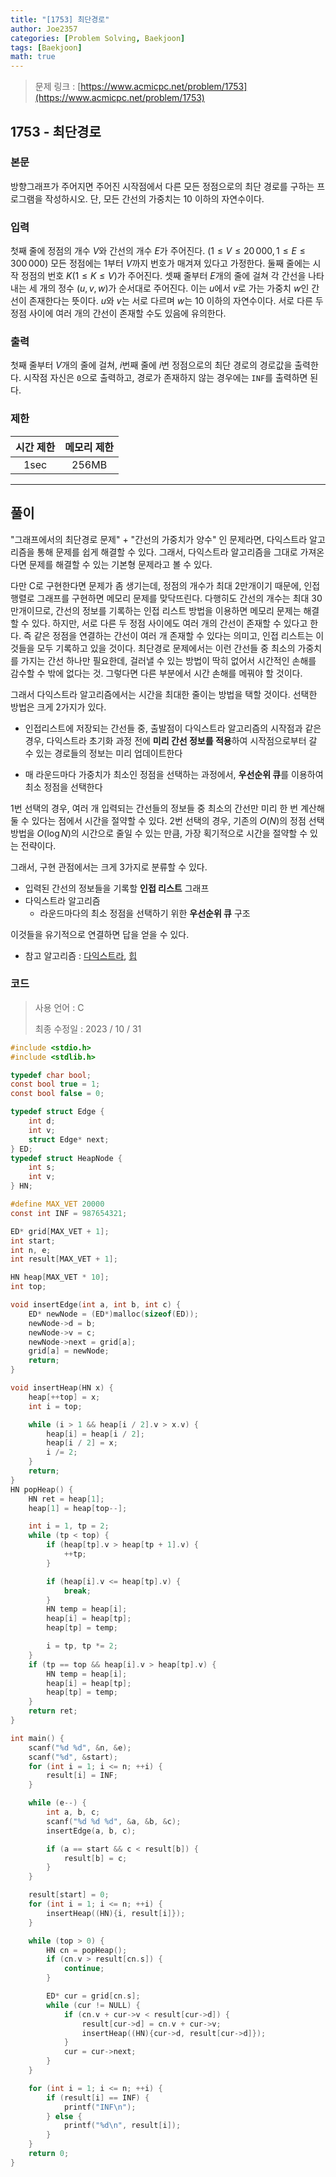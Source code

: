 ```yaml
---
title: "[1753] 최단경로"
author: Joe2357
categories: [Problem Solving, Baekjoon]
tags: [Baekjoon]
math: true
---
```


> 문제 링크 : [https://www.acmicpc.net/problem/1753](https://www.acmicpc.net/problem/1753)



## 1753 - 최단경로

### 본문

방향그래프가 주어지면 주어진 시작점에서 다른 모든 정점으로의 최단 경로를 구하는 프로그램을 작성하시오. 단, 모든 간선의 가중치는 $10$ 이하의 자연수이다.



### 입력

첫째 줄에 정점의 개수 $V$와 간선의 개수 $E$가 주어진다. ($1 \leq V \leq 20\,000, 1 \leq E \leq 300\,000$) 모든 정점에는 $1$부터 $V$까지 번호가 매겨져 있다고 가정한다. 둘째 줄에는 시작 정점의 번호 $K$($1 \leq K \leq V$)가 주어진다. 셋째 줄부터 $E$개의 줄에 걸쳐 각 간선을 나타내는 세 개의 정수 ($u, v, w$)가 순서대로 주어진다. 이는 $u$에서 $v$로 가는 가중치 $w$인 간선이 존재한다는 뜻이다. $u$와 $v$는 서로 다르며 $w$는 $10$ 이하의 자연수이다. 서로 다른 두 정점 사이에 여러 개의 간선이 존재할 수도 있음에 유의한다.



### 출력

첫째 줄부터 $V$개의 줄에 걸쳐, $i$번째 줄에 $i$번 정점으로의 최단 경로의 경로값을 출력한다. 시작점 자신은 `0`으로 출력하고, 경로가 존재하지 않는 경우에는 `INF`를 출력하면 된다.



### 제한

| 시간 제한 | 메모리 제한 |
| :-------: | :---------: |
|   1sec    |    256MB    |

---



## 풀이

"그래프에서의 최단경로 문제" + "간선의 가중치가 양수" 인 문제라면, 다익스트라 알고리즘을 통해 문제를 쉽게 해결할 수 있다. 그래서, 다익스트라 알고리즘을 그대로 가져온다면 문제를 해결할 수 있는 기본형 문제라고 볼 수 있다.

다만 C로 구현한다면 문제가 좀 생기는데, 정점의 개수가 최대 2만개이기 때문에, 인접 행렬로 그래프를 구현하면 메모리 문제를 맞닥뜨린다. 다행히도 간선의 개수는 최대 30만개이므로, 간선의 정보를 기록하는 인접 리스트 방법을 이용하면 메모리 문제는 해결할 수 있다. 하지만, 서로 다른 두 정점 사이에도 여러 개의 간선이 존재할 수 있다고 한다. 즉 같은 정점을 연결하는 간선이 여러 개 존재할 수 있다는 의미고, 인접 리스트는 이것들을 모두 기록하고 있을 것이다. 최단경로 문제에서는 이런 간선들 중 최소의 가중치를 가지는 간선 하나만 필요한데, 걸러낼 수 있는 방법이 딱히 없어서 시간적인 손해를 감수할 수 밖에 없다는 것. 그렇다면 다른 부분에서 시간 손해를 메꿔야 할 것이다.

그래서 다익스트라 알고리즘에서는 시간을 최대한 줄이는 방법을 택할 것이다. 선택한 방법은 크게 2가지가 있다.

- 인접리스트에 저장되는 간선들 중, 출발점이 다익스트라 알고리즘의 시작점과 같은 경우, 다익스트라 초기화 과정 전에 **미리 간선 정보를 적용**하여 시작점으로부터 갈 수 있는 경로들의 정보는 미리 업데이트한다

- 매 라운드마다 가중치가 최소인 정점을 선택하는 과정에서, **우선순위 큐**를 이용하여 최소 정점을 선택한다

1번 선택의 경우, 여러 개 입력되는 간선들의 정보들 중 최소의 간선만 미리 한 번 계산해둘 수 있다는 점에서 시간을 절약할 수 있다. 2번 선택의 경우, 기존의 $O(N)$의 정점 선택 방법을 $O(\log N)$의 시간으로 줄일 수 있는 만큼, 가장 획기적으로 시간을 절약할 수 있는 전략이다.

그래서, 구현 관점에서는 크게 3가지로 분류할 수 있다.

- 입력된 간선의 정보들을 기록할 **인접 리스트** 그래프
- 다익스트라 알고리즘
  - 라운드마다의 최소 정점을 선택하기 위한 **우선순위 큐** 구조

이것들을 유기적으로 연결하면 답을 얻을 수 있다.

- 참고 알고리즘 : [다익스트라](https://en.wikipedia.org/wiki/Dijkstra's_algorithm), [힙](https://joe2357.github.io/posts/Heap/)

  

### 코드

> 사용 언어 : C  
>
> 최종 수정일 : 2023 / 10 / 31

```c
#include <stdio.h>
#include <stdlib.h>

typedef char bool;
const bool true = 1;
const bool false = 0;

typedef struct Edge {
    int d;
    int v;
    struct Edge* next;
} ED;
typedef struct HeapNode {
    int s;
    int v;
} HN;

#define MAX_VET 20000
const int INF = 987654321;

ED* grid[MAX_VET + 1];
int start;
int n, e;
int result[MAX_VET + 1];

HN heap[MAX_VET * 10];
int top;

void insertEdge(int a, int b, int c) {
    ED* newNode = (ED*)malloc(sizeof(ED));
    newNode->d = b;
    newNode->v = c;
    newNode->next = grid[a];
    grid[a] = newNode;
    return;
}

void insertHeap(HN x) {
    heap[++top] = x;
    int i = top;

    while (i > 1 && heap[i / 2].v > x.v) {
        heap[i] = heap[i / 2];
        heap[i / 2] = x;
        i /= 2;
    }
    return;
}
HN popHeap() {
    HN ret = heap[1];
    heap[1] = heap[top--];

    int i = 1, tp = 2;
    while (tp < top) {
        if (heap[tp].v > heap[tp + 1].v) {
            ++tp;
        }

        if (heap[i].v <= heap[tp].v) {
            break;
        }
        HN temp = heap[i];
        heap[i] = heap[tp];
        heap[tp] = temp;

        i = tp, tp *= 2;
    }
    if (tp == top && heap[i].v > heap[tp].v) {
        HN temp = heap[i];
        heap[i] = heap[tp];
        heap[tp] = temp;
    }
    return ret;
}

int main() {
    scanf("%d %d", &n, &e);
    scanf("%d", &start);
    for (int i = 1; i <= n; ++i) {
        result[i] = INF;
    }

    while (e--) {
        int a, b, c;
        scanf("%d %d %d", &a, &b, &c);
        insertEdge(a, b, c);

        if (a == start && c < result[b]) {
            result[b] = c;
        }
    }

    result[start] = 0;
    for (int i = 1; i <= n; ++i) {
        insertHeap((HN){i, result[i]});
    }

    while (top > 0) {
        HN cn = popHeap();
        if (cn.v > result[cn.s]) {
            continue;
        }

        ED* cur = grid[cn.s];
        while (cur != NULL) {
            if (cn.v + cur->v < result[cur->d]) {
                result[cur->d] = cn.v + cur->v;
                insertHeap((HN){cur->d, result[cur->d]});
            }
            cur = cur->next;
        }
    }

    for (int i = 1; i <= n; ++i) {
        if (result[i] == INF) {
            printf("INF\n");
        } else {
            printf("%d\n", result[i]);
        }
    }
    return 0;
}
```
